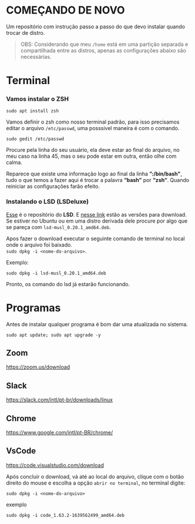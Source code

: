 # COMEÇANDO DE NOVO
Um repositório com instrução passo a passo do que devo instalar quando trocar de distro.

> OBS: Considerando que meu `/home` está em uma partição separada e compartilhada entre as distros, apenas as configurações abaixo são necessárias.

# Terminal

### Vamos instalar o ZSH

```
sudo apt install zsh
```
Vamos definir o zsh como nosso terminal padrão, para isso precisamos editar o arquivo `/etc/passwd`, uma posssivel maneira é com o comando.

```
sudo gedit /etc/passwd
```

Procure pela linha do seu usuário, ela deve estar ao final do arquivo, no meu caso na linha 45, mas o seu pode estar em outra, então olhe com calma.

Reparece que existe uma informação logo ao final da linha **”:/bin/bash"**, tudo o que temos a fazer aqui é trocar a palavra **“bash”** por **“zsh“**. Quando reiniciar as configurações farão efeito.

### Instalando o LSD (LSDeluxe)

[Esse](https://github.com/Peltoche/lsd#configuration) é o repositório do **LSD**. E [nesse link](https://github.com/Peltoche/lsd/releases) estão as versões para download. Se estiver no Ubuntu ou em uma distro derivada dele procure por algo que se pareça com `lsd-musl_0.20.1_amd64.deb`.

Apos fazer o download executar o seguinte comando de terminal no local onde o arquivo foi baixado.\
`sudo dpkg -i <nome-do-arquivo>`.

Exemplo:
```
sudo dpkg -i lsd-musl_0.20.1_amd64.deb
```

Pronto, os comando do lsd já estarão funcionando.

# Programas

Antes de instalar qualquer programa é bom dar uma atualizada no sistema.

```
sudo apt update; sudo apt upgrade -y
```

## Zoom
https://zoom.us/download

## Slack
https://slack.com/intl/pt-br/downloads/linux

## Chrome
https://www.google.com/intl/pt-BR/chrome/

## VsCode
https://code.visualstudio.com/download

Após concluir o download, vá até ao local do arquivo, clique com o botão direito do mouse e escolha a opção `abrir no terminal`, no terminal digite:
```
sudo dpkg -i <nome-do-arquivo>
```
exemplo
 ```
 sudo dpkg -i code_1.63.2-1639562499_amd64.deb
 ```
 
